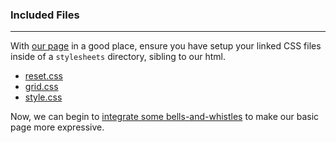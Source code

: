 ### Included Files

---

With [our page](structure.md) in a good place, ensure you have setup your linked CSS files inside of a `stylesheets` directory, sibling to our html.

- [reset.css](reset.css)
- [grid.css](grid.css)
- [style.css](style.css)

Now, we can begin to [integrate some bells-and-whistles](fonts.md) to make our basic page more expressive.
